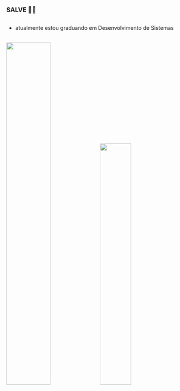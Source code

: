 ### SALVE 🗿🍷

##

- atualmente estou graduando em Desenvolvimento de Sistemas

##

<div>

  <!--[![Anurag's GitHub stats](https://github-readme-stats.vercel.app/api?username=murilo-ramalho&show_icons=true&count_private=true&theme=transparent)](https://github.com/anuraghazra/github-readme-stats)
  [![Top Langs](https://github-readme-stats.vercel.app/api/top-langs/?username=murilo-ramalho&layout=compact&theme=transparent)](https://github.com/anuraghazra/github-readme-stats)-->
  
  <img width="48%" src="https://github-readme-stats.vercel.app/api?username=murilo-ramalho&show_icons=true&count_private=true&theme=transparent">
  <img width="40.3%" src="https://github-readme-stats.vercel.app/api/top-langs/?username=murilo-ramalho&layout=compact&theme=transparent">
</div>
